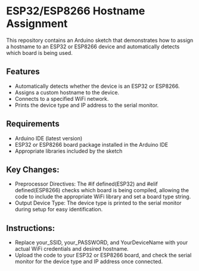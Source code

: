 # ESP32/ESP8266 Hostname Assignment

This repository contains an Arduino sketch that demonstrates how to assign a hostname to an ESP32 or ESP8266 device and automatically detects which board is being used.

## Features

- Automatically detects whether the device is an ESP32 or ESP8266.
- Assigns a custom hostname to the device.
- Connects to a specified WiFi network.
- Prints the device type and IP address to the serial monitor.

## Requirements

- Arduino IDE (latest version)
- ESP32 or ESP8266 board package installed in the Arduino IDE
- Appropriate libraries included by the sketch

## Key Changes:

 -   Preprocessor Directives: The #if defined(ESP32) and #elif defined(ESP8266) checks which board is being compiled, allowing the code to include the appropriate WiFi library and set a board type string.
  -  Output Device Type: The device type is printed to the serial monitor during setup for easy identification.

## Instructions:

  -  Replace your_SSID, your_PASSWORD, and YourDeviceName with your actual WiFi credentials and desired hostname.
  -  Upload the code to your ESP32 or ESP8266 board, and check the serial monitor for the device type and IP address once connected.
